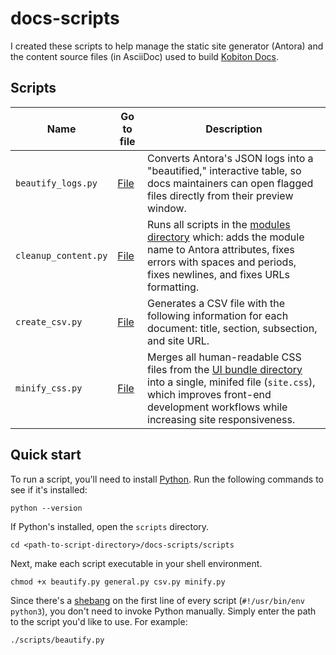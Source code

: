 # docs-scripts

I created these scripts to help manage the static site generator (Antora) and the content source files (in AsciiDoc) used to build [Kobiton Docs](https://docs.kobiton.com/).

## Scripts

| Name                 | Go to file                                 | Description                                                                                                                              |
|----------------------|--------------------------------------------|------------------------------------------------------------------------------------------------------------------------------------------|
| `beautify_logs.py`   | [File](scripts/beautify.py)           | Converts Antora's JSON logs into a "beautified," interactive table, so docs maintainers can open flagged files directly from their preview window.                |
| `cleanup_content.py` | [File](scripts/general.py)         | Runs all scripts in the [modules directory](./modules) which: adds the module name to Antora attributes, fixes errors with spaces and periods, fixes newlines, and fixes URLs formatting.                   |
| `create_csv.py`      | [File](scripts/csv.py)              | Generates a CSV file with the following information for each document: title, section, subsection, and site URL.                                                   |
| `minify_css.py`      | [File](scripts/minify.py)              | Merges all human-readable CSS files from the [UI bundle directory](./ui-bundle/css) into a single, minifed file (`site.css`), which improves front-end development workflows while increasing site responsiveness. |

## Quick start

To run a script, you'll need to install [Python](https://www.python.org/downloads/). Run the following commands to see if it's installed:

```plaintext
python --version
```

If Python's installed, open the `scripts` directory.

```shell
cd <path-to-script-directory>/docs-scripts/scripts
```

Next, make each script executable in your shell environment.

```shell
chmod +x beautify.py general.py csv.py minify.py
```

Since there's a [shebang](https://en.wikipedia.org/wiki/Shebang_(Unix)) on the first line of every script (`#!/usr/bin/env python3`), you don't need to invoke Python manually. Simply enter the path to the script you'd like to use. For example:

```shell
./scripts/beautify.py
```
